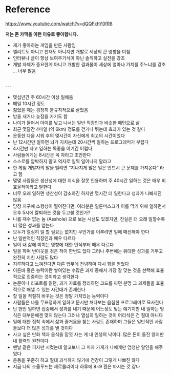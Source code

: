 
# Reference
https://www.youtube.com/watch?v=dQQFkhY0fR8


**저는 존 카맥을 이런 이유로 좋아합니다.**
 * 제가 좋아하는 게임을 만든 사람임 
 * 엘리트도 아니고 천재도 아니지만 개발로 세상의 큰 영향을 미침
 * 인터뷰나 글이 항상 보여주기식이 아닌 솔직하고 실전을 강조
 * 개발 자체가 중요한게 아니고 개발한 결과물이 세상에 얼마나 가치를 주느냐를 강조
… 너무 많음

<br/>
---

 * 몇십년간 주 60시간 이상 일해옴
 * 매일 10시간 정도
 * 젊었을 때는 굉장히 불규칙적으로 살았음
 * 밤을 새거나 늦잠을 자기도 함
 * 나이가 들어서 아이를 낳고 나서는 일반 직장인과 비슷한 패턴으로 삶
 * 최근 몇달간 4마일 (약 6km) 정도를 걷거나 뛰는데 효과가 있는 것 같다
 * 운동한 다음 샤워 후의 몇시간이 자신에게 최고의 시간이었다
 * 난 12시간만 일하면 뇌가 지치는데 20시간씩 일하는 프로그래머가 부럽다
 * 4시간만 자고 일하는 독종을 이기긴 어렵다
 * 사람들에게는 8시간은 꼭 자라고 조언한다
 * 스스로를 압박하지 말고 억지로 일찍 일어나지 말라고
 * 한 게임 개발자의 말을 빌리면 “지나치게 많은 일은 반드시 큰 문제를 가져온다” 라고 함
 * 몇몇 사람들은 생산성에 대한 지식을 잘못 인용하며 주 40시간 일하는 것은 매우 비효율적이라고 말한다
 * 너무 오래 일하면 생산성이 감소하긴 하지만 몇시간 더 일한다고 성과가 나빠지진 않음
 * 당장 지구에 소행성이 떨어진다면, 여러분은 일론머스크가 이를 막기 위해 일하면서 오후 5시에 칼퇴하는 것을 두고볼 것인가?
 * 나를 재수 없는 놈 (Asshole) 으로 보는 시선도 있겠지만, 진실은 더 오래 일할수록 더 많은 성과를 얻는다
 * 모두가 열심히 일 할 필요는 없지만 무언가를 이루려면 일에 매진해야 한다
 * 난 일반적인 직장인과 매우 다르다
 * 일이 내 삶에 미치는 영향에 대한 인식부터 매우 다르다
 * 일을 하며 번아웃을 겪은 적이 한번도 없다
   그러나 주변에는 위대한 성과를 거두고 완전히 지친 사람도 많다
 * 지루하다고 느껴진다면 다른 업무에 전념하며 다시 힘을 얻었다
 * 이른바 좋은 능력이란 쌓여있는 수많은 과제 중에서 가장 잘 맞는 것을 선택해 효율적으로 집중하는 것이라고 생각한다
 * 논문이나 리포트를 읽던, 과거 자료를 정리하던 코드를 짜던 분명 그 과제들을 효율적으로 해낼 수 있는 시간대가 존재한다
 * 할 일을 적절히 바꾸는 것은 정말 가치있는 능력이다
 * 사람들은 나를 무표정하게 일하고 문서만 쳐다보는 음침한 프로그래머로 묘사한다
 * 난 한번 일하면 집중해서 성과를 내기 때문에 어느정도 맞는 얘기지만 내 일하는 방식은 대부분에겐 맞지 않는다
   그러나 열심히 일하는 것이 어리석은 건 절대 아니다
 * 일에 대한 집착 속에서 삶과 즐거움을 찾는 사람도 존재하며 그들은 일반적인 사람들보다 더 많은 성과를 낼 것이다
 * 사고 싶은 만화 책과 음식을 맘껏 사는 게 내 인생의 낙이다.
   많은 돈이 들진 않지만 내 활력의 원천이다
 * 맨날 같은 피자만 시켰는데 알고보니 그 피자 가게가 나에게만 엄청난 할인을 해주었다
 * 운동을 꾸준히 하고 절대 과식하지 않기에 건강이 그렇게 나쁘진 않다
 * 지금 나의 소울푸드는 제로콜라이다 하루에 8~9 캔은 마시는 것 같다


